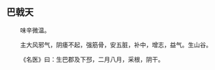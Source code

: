 ## 巴戟天
<p>&emsp;&emsp;
味辛微温。
</p>
<p>&emsp;&emsp;
主大风邪气，阴痿不起，强筋骨，安五脏，补中，增志，益气。生山谷。
</p>
<p>&emsp;&emsp;
《名医》曰：生巴郡及下邳，二月八月，采根，阴干。
</p>